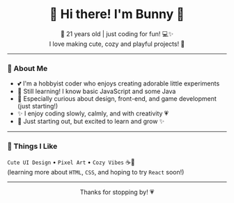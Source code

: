 <h1 align="center">🌸 Hi there! I'm Bunny 🐰</h1>

<p align="center">
  🎀 21 years old | just coding for fun! 💻✨<br>
  I love making cute, cozy and playful projects! 🌷
</p>

---

### 🧸 About Me

- 💕 I'm a hobbyist coder who enjoys creating adorable little experiments
- 🐣 Still learning! I know basic JavaScript and some Java
- 🌈 Especially curious about design, front-end, and game development (just starting!)  
- ✨ I enjoy coding slowly, calmly, and with creativity 💗
- 🍓 Just starting out, but excited to learn and grow ✨

---

### 🌼 Things I Like

`Cute UI Design` • `Pixel Art` • `Cozy Vibes` ☕🐻  
(learning more about `HTML`, `CSS`, and hoping to try `React` soon!)

---

<p align="center">
  Thanks for stopping by! 💗
</p>
